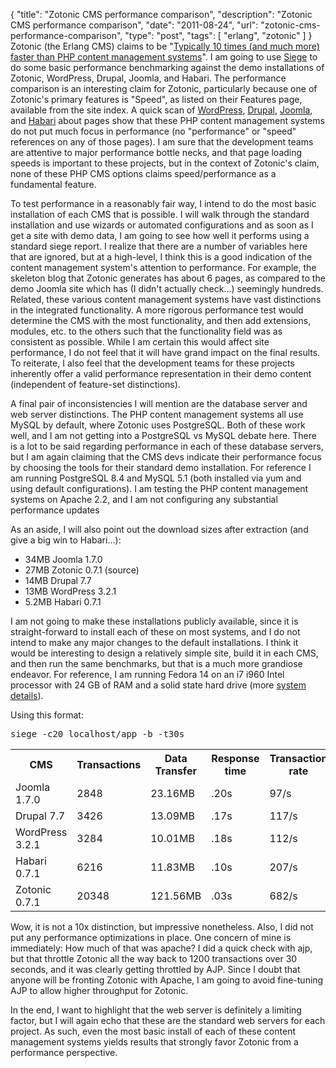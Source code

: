 {
  "title": "Zotonic CMS performance comparison",
  "description": "Zotonic CMS performance comparison",
  "date": "2011-08-24",
  "url": "zotonic-cms-performance-comparison",
  "type": "post",
  "tags": [
    "erlang",
    "zotonic"
  ]
}
Zotonic (the Erlang CMS) claims to be "[Typically 10 times (and much more) faster than PHP content management systems](http://zotonic.com/features)". I am going to use [Siege](http://www.joedog.org/index/siege-home) to do some basic performance benchmarking against the demo installations of Zotonic, WordPress, Drupal, Joomla, and Habari. The performance comparison is an interesting claim for Zotonic, particularly because one of Zotonic's primary features is "Speed", as listed on their Features page, available from the site index.  A quick scan of [WordPress](http://wordpress.org/about/), [Drupal](http://drupal.org/about), [Joomla](http://www.joomla.org/about-joomla.html), and [Habari](http://wiki.habariproject.org/en/Manual) about pages show that these PHP content management systems do not put much focus in performance (no "performance" or "speed" references on any of those pages). I am sure that the development teams are attentive to major performance bottle necks, and that page loading speeds is important to these projects, but in the context of Zotonic's claim, none of these PHP CMS options claims speed/performance as a fundamental feature.  

To test performance in a reasonably fair way, I intend to do the most basic installation of each CMS that is possible. I will walk through the standard installation and use wizards or automated configurations and as soon as I get a site with demo data, I am going to see how well it performs using a standard siege report. I realize that there are a number of variables here that are ignored, but at a high-level, I think this is a good indication of the content management system's attention to performance. For example, the skeleton blog that Zotonic generates has about 6 pages, as compared to the demo Joomla site which has (I didn't actually check...) seemingly hundreds. Related, these various content management systems have vast distinctions in the integrated functionality. A more rigorous performance test would determine the CMS with the most functionality, and then add extensions, modules, etc. to the others such that the functionality field was as consistent as possible. While I am certain this would affect site performance, I do not feel that it will have grand impact on the final results. To reiterate, I also feel that the development teams for these projects inherently offer a valid performance representation in their demo content (independent of feature-set distinctions). 

A final pair of inconsistencies I will mention are the database server and web server distinctions.  The PHP content management systems all use MySQL by default, where Zotonic uses PostgreSQL. Both of these work well, and I am not getting into a PostgreSQL vs MySQL debate here. There is a lot to be said regarding performance in each of these database servers, but I am again claiming that the CMS devs indicate their performance focus by choosing the tools for their standard demo installation. For reference I am running PostgreSQL 8.4 and MySQL 5.1 (both installed via yum and using default configurations). I am testing the PHP content management systems on Apache 2.2, and I am not configuring any substantial performance updates

As an aside, I will also point out the download sizes after extraction (and give a big win to Habari...):

*   34MB Joomla 1.7.0
*   27MB Zotonic 0.7.1 (source)
*   14MB Drupal 7.7
*   13MB WordPress 3.2.1
*   5.2MB Habari 0.7.1

I am not going to make these installations publicly available, since it is straight-forward to install each of these on most systems, and I do not intend to make any major changes to the default installations. I think it would be interesting to design a relatively simple site, build it in each CMS, and then run the same benchmarks, but that is a much more grandiose endeavor. For reference, I am running Fedora 14 on an i7 i960 Intel processor with 24 GB of RAM and a solid state hard drive (more [system details](http://imperialwicket.com/searching-for-a-linux-machine-system76-leopard-extreme)).

Using this format:
<pre>
siege -c20 localhost/app -b -t30s
</pre>

<table>
<tr><th>CMS</th><th>Transactions</th><th>Data Transfer</th><th>Response time</th><th>Transaction rate</th><th>Longest Transaction</th></tr>
<tr><td>Joomla 1.7.0</td><td>2848</td><td>23.16MB</td><td>.20s</td><td>97/s</td><td>1.2s</td></tr>
<tr><td>Drupal 7.7</td><td>3426</td><td>13.09MB</td><td>.17s</td><td>117/s</td><td>.82s</td></tr>
<tr><td>WordPress 3.2.1</td><td>3284</td><td>10.01MB</td><td>.18s</td><td>112/s</td><td>.55s</td></tr>
<tr><td>Habari 0.7.1</td><td>6216</td><td>11.83MB</td><td>.10s</td><td>207/s</td><td>.28</td></tr>
<tr><td>Zotonic 0.7.1</td><td>20348</td><td>121.56MB</td><td>.03s</td><td>682/s</td><td>.70</td></tr>
</table>

Wow, it is not a 10x distinction, but impressive nonetheless.  Also, I did not put any performance optimizations in place. One concern of mine is immediately: How much of that was apache? I did a quick check with ajp, but that throttle Zotonic all the way back to 1200 transactions over 30 seconds, and it was clearly getting throttled by AJP. Since I doubt that anyone will be fronting Zotonic with Apache, I am going to avoid fine-tuning AJP to allow higher throughput for Zotonic.  

In the end, I want to highlight that the web server is definitely a limiting factor, but I will again echo that these are the standard web servers for each project.  As such, even the most basic install of each of these content management systems yields results that strongly favor Zotonic from a performance perspective.
